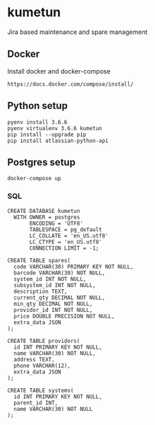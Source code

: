 # kumetun

Jira based maintenance and spare management

## Docker
Install docker and docker-compose
```
https://docs.docker.com/compose/install/
```

## Python setup
```
pyenv install 3.6.6
pyenv virtualenv 3.6.6 kumetun
pip install --upgrade pip
pip install atlassian-python-api
```

## Postgres setup
```
docker-compose up
```
### SQL
```
CREATE DATABASE kumetun
  WITH OWNER = postgres
       ENCODING = 'UTF8'
       TABLESPACE = pg_default
       LC_COLLATE = 'en_US.utf8'
       LC_CTYPE = 'en_US.utf8'
       CONNECTION LIMIT = -1;

CREATE TABLE spares(
  code VARCHAR(30) PRIMARY KEY NOT NULL,
  barcode VARCHAR(30) NOT NULL,
  system_id INT NOT NULL,
  subsystem_id INT NOT NULL,
  description TEXT, 
  current_qty DECIMAL NOT NULL,
  min_qty DECIMAL NOT NULL,
  providor_id INT NOT NULL,
  price DOUBLE PRECISION NOT NULL,
  extra_data JSON
);

CREATE TABLE providors(
  id INT PRIMARY KEY NOT NULL,
  name VARCHAR(30) NOT NULL,
  address TEXT,
  phone VARCHAR(12),
  extra_data JSON
);

CREATE TABLE systems(
  id INT PRIMARY KEY NOT NULL,
  parent_id INT,
  name VARCHAR(30) NOT NULL
);
```
